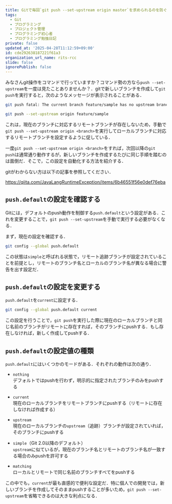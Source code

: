 ```yaml
---
title: Gitで毎回`git push --set-upstream origin master`を求められるのを防ぐ方法
tags:
  - Git
  - プログラミング
  - プロジェクト管理
  - プログラミング初心者
  - プログラミング勉強日記
private: false
updated_at: '2025-04-28T11:12:59+09:00'
id: cde292638187221f61a3
organization_url_name: rits-rcc
slide: false
ignorePublish: false
---
```

みなさんgit操作をコマンドで行っていますか？コマンド勢の方なら`push --set-upstream`を一度は見たことありませんか？．gitで新しいブランチを作成して`git push`を実行すると，次のようなメッセージが表示されることがある．

```bash
git push fatal: The current branch feature/sample has no upstream branch. To push the current branch and set the remote as upstream, use

git push --set-upstream origin feature/sample
```
これは，現在のブランチに対応するリモートブランチが存在しないため，手動で`git push --set-upstream origin <branch>`を実行してローカルブランチに対応するリモートブランチを設定するように促している．

一度`git push --set-upstream origin <branch>`をすれば，次回以降の`git push`は通常通り動作するが，新しいブランチを作成するたびに同じ手順を踏むのは面倒だ．そこで，この設定を自動化する方法を紹介する．

gitがわからない方は以下の記事を参照してください．

https://qiita.com/JavaLangRuntimeException/items/6b46551f56e0def76eba

## `push.default`の設定を確認する

Gitには，デフォルトのpush動作を制御する`push.default`という設定がある．これを変更することで，`git push --set-upstream`を手動で実行する必要がなくなる．

まず，現在の設定を確認する．
```bash
git config --global push.default
```
この状態は`simple`と呼ばれる状態で，リモート追跡ブランチが設定されていることを前提とし，リモートのブランチ名とローカルのブランチ名が異なる場合に警告を出す設定だ．

## `push.default`の設定を変更する
`push.default`を`current`に設定する．

```bash
git config --global push.default current
```

この設定を行うことで，`git push`を実行した際に現在のローカルブランチと同じ名前のブランチがリモートに存在すれば，そのブランチにpushする．もし存在しなければ，新しく作成してpushする．

## `push.default`の設定値の種類

`push.default`にはいくつかのモードがある．それぞれの動作は次の通り．

- `nothing`  
  デフォルトではpushを行わず，明示的に指定されたブランチのみをpushする

- `current`  
  現在のローカルブランチをリモートブランチにpushする（リモートに存在しなければ作成する）

- `upstream`  
  現在のローカルブランチの`upstream`（追跡）ブランチが設定されていれば，そのブランチにpushする

- `simple`（Git 2.0以降のデフォルト）  
  `upstream`に似ているが，現在のブランチ名とリモートのブランチ名が一致する場合のみpushを許可する

- `matching`  
  ローカルとリモートで同じ名前のブランチすべてをpushする

この中でも，`current`が最も直感的で便利な設定だ．特に個人での開発では，新しいブランチを作成してそのままpushすることが多いため，`git push --set-upstream`を省略できるのは大きな利点になる．
